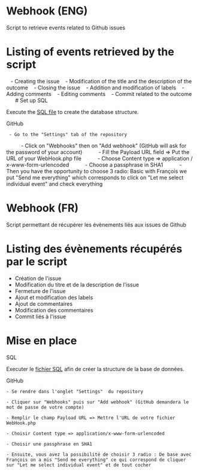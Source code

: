 # Webhook (ENG)
Script to retrieve events related to Github issues

# Listing of events retrieved by the script

   - Creating the issue
   - Modification of the title and the description of the outcome
   - Closing the issue
   - Addition and modification of labels
   - Adding comments
   - Editing comments
   - Commit related to the outcome
  
   # Set up
  SQL
  
  Execute the [SQL file](https://github.com/Heiintz/WebHook-Github/blob/master/webhook_comments.sql) to create the database structure.
  
  GitHub

  
     - Go to the "Settings" tab of the repository
    
     - Click on "Webhooks" then on "Add webhook" (GitHub will ask for the password of your account)
    
     - Fill the Payload URL field => Put the URL of your WebHook.php file
    
     - Choose Content type => application / x-www-form-urlencoded
    
     - Choose a passphrase in SHA1
    
     - Then you have the opportunity to choose 3 radio: Basic with François we put "Send me everything" which corresponds to click on "Let me select individual event" and check everything


# Webhook (FR)
Script permettant de récupérer les évènements liés aux issues de Github

# Listing des évènements récupérés par le script

  - Création de l'issue 
  - Modification du titre et de la description de l'issue
  - Fermeture de l'issue
  - Ajout et modification des labels
  - Ajout de commentaires
  - Modification des commentaires
  - Commit liés à l'issue
  
  # Mise en place
  SQL
  
  Executer le [fichier SQL](https://github.com/Heiintz/WebHook-Github/blob/master/webhook_comments.sql) afin de créer la structure de la base de données.
  
  GitHub

  
    - Se rendre dans l'onglet "Settings"  du repository
    
    - Cliquer sur "Webhooks" puis sur "Add webhook" (GitHub demandera le mot de passe de votre compte)
    
    - Remplir le champ Payload URL => Mettre l'URL de votre fichier WebHook.php
    
    - Choisir Content type => application/x-www-form-urlencoded
    
    - Choisir une passphrase en SHA1
    
    - Ensuite, vous avez la possibilité de choisir 3 radio : De base avec François on a mis "Send me everything" ce qui correspond de cliquer sur "Let me select individual event" et de tout cocher 
